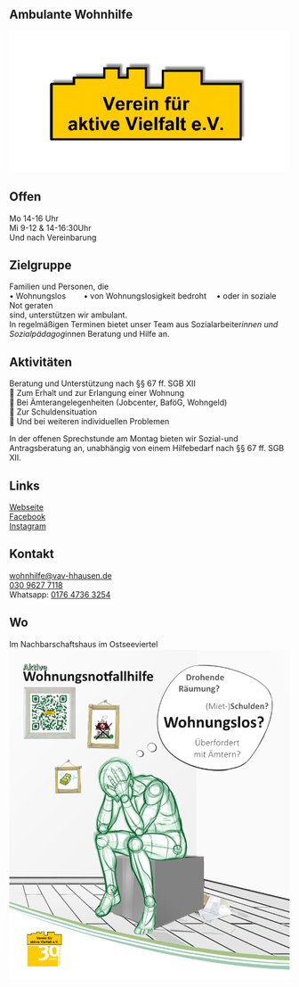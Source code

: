 ## Ambulante Wohnhilfe
<img id="topmedia" src="/Beratung/Beratung_Eltern/images/VaVlogo.png" />

## Offen
Mo 14-16 Uhr<br>
Mi 9-12 & 14-16:30Uhr<br>
Und nach Vereinbarung<br>

## Zielgruppe
Familien und Personen, die<br>
• Wohnungslos   
• von Wohnungslosigkeit bedroht  
• oder in soziale Not geraten<br>
sind, unterstützen wir ambulant. <br>
In regelmäßigen Terminen bietet unser Team aus Sozialarbeiter*innen und Sozialpädagog*innen Beratung und Hilfe an. 

## Aktivitäten
<p id="activities">
Beratung und Unterstützung nach §§ 67 ff. SGB XII<br>
 Zum Erhalt und zur Erlangung einer Wohnung<br>
 Bei Ämterangelegenheiten (Jobcenter, BaföG, Wohngeld) <br>
 Zur Schuldensituation<br>
 Und bei weiteren individuellen Problemen<br>

In der offenen Sprechstunde am Montag bieten wir Sozial-und Antragsberatung an, unabhängig von einem Hilfebedarf nach §§ 67 ff. SGB XII.
</p>

## Links
<a class="external_link" href="http://vav-hhausen.de/Wohnhilfe/wohnhilfe-start.html">Webseite</a><br>
<a class="external_link" href="https://www.facebook.com/AWHVaV">Facebook</a><br>
<a class="external_link" href="https://www.instagram.com/aktiwhg/">Instagram</a>

## Kontakt
[wohnhilfe@vav-hhausen.de](mailto:wohnhilfe@vav-hhausen.de)<br>
<a href="tel:+493096277118">030 9627 7118</a><br> 
Whatsapp: <a href="Whatsapp:+4917647363254">0176 4736 3254</a> 

## Wo
<div id="gmap"></div>
Im Nachbarschaftshaus im Ostseeviertel 
<script>window.onload = showMap('Ribnitzer Str. 1b, 13051 Berlin', 0, 'gmap_mini')</script><br>

<img id="topmedia" src="/Beratung/Beratung_Eltern/images/AWHflyer.png" />
